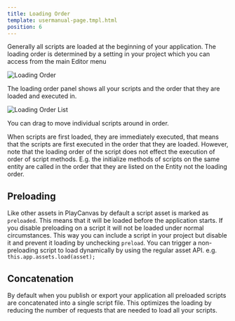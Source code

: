 ```yaml
---
title: Loading Order
template: usermanual-page.tmpl.html
position: 6
---
```


Generally all scripts are loaded at the beginning of your application. The loading order is determined by a setting in your project which you can access from the main Editor menu

![Loading Order][1]

The loading order panel shows all your scripts and the order that they are loaded and executed in.

![Loading Order List][2]

You can drag to move individual scripts around in order.

When scripts are first loaded, they are immediately executed, that means that the scripts are first executed in the order that they are loaded. However, note that the loading order of the script does not effect the execution of order of script methods. E.g. the initialize methods of scripts on the same entity are called in the order that they are listed on the Entity not the loading order.

## Preloading

Like other assets in PlayCanvas by default a script asset is marked as `preloaded`. This means that it will be loaded before the application starts. If you disable preloading on a script it will not be loaded under normal circumstances. This way you can include a script in your project but disable it and prevent it loading by unchecking `preload`. You can trigger a non-preloading script to load dynamically by using the regular asset API. e.g. `this.app.assets.load(asset);`

## Concatenation

By default when you publish or export your application all preloaded scripts are concatenated into a single script file. This optimizes the loading by reducing the number of requests that are needed to load all your scripts.


[1]: /images/user-manual/scripting/script-loading-order.jpg
[2]: /images/user-manual/scripting/loading-order-list.jpg
